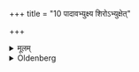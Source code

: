+++
title = "10 पादावभ्युक्ष्य शिरोऽभ्युक्षेत्"

+++

<details><summary>मूलम्</summary>

पादावभ्युक्ष्य शिरोऽभ्युक्षेत् १०
</details>

<details><summary>Oldenberg</summary>

8. Having besprinkled his feet (with water), let him besprinkle his head.
</details>

